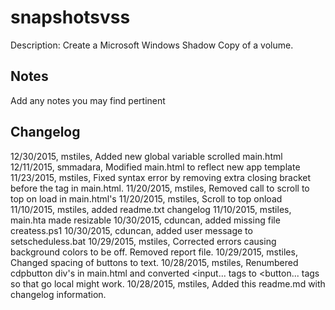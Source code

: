 snapshotsvss
============
Description: Create a Microsoft Windows Shadow Copy of a volume.

Notes
----
Add any notes you may find pertinent 

Changelog
----
12/30/2015, mstiles, Added new global variable scrolled main.html
12/11/2015, smmadara, Modified main.html to reflect new app template
11/23/2015, mstiles, Fixed syntax error by removing extra closing bracket before the </script> tag in main.html.
11/20/2015, mstiles, Removed call to scroll to top on load in main.html's
11/20/2015, mstiles, Scroll to top onload
11/10/2015, mstiles, added readme.txt changelog
11/10/2015, mstiles, main.hta made resizable
10/30/2015, cduncan, added missing file createss.ps1
10/30/2015, cduncan, added user message to setscheduless.bat
10/29/2015, mstiles, Corrected errors causing background colors to be off. Removed report file.
10/29/2015, mstiles, Changed spacing of buttons to text.
10/28/2015, mstiles, Renumbered cdpbutton div's in main.html and converted <input... tags to <button... tags so that go local might work.
10/28/2015, mstiles, Added this readme.md with changelog information.
